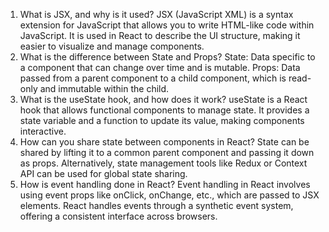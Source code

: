 1. What is JSX, and why is it used?
JSX (JavaScript XML) is a syntax extension for JavaScript that allows you to write HTML-like code within JavaScript. It is used in React to describe the UI structure, making it easier to visualize and manage components.
2. What is the difference between State and Props?
State: Data specific to a component that can change over time and is mutable.
Props: Data passed from a parent component to a child component, which is read-only and immutable within the child.
3. What is the useState hook, and how does it work?
useState is a React hook that allows functional components to manage state. It provides a state variable and a function to update its value, making components interactive.
4. How can you share state between components in React?
State can be shared by lifting it to a common parent component and passing it down as props. Alternatively, state management tools like Redux or Context API can be used for global state sharing.
5. How is event handling done in React?
Event handling in React involves using event props like onClick, onChange, etc., which are passed to JSX elements. React handles events through a synthetic event system, offering a consistent interface across browsers.
